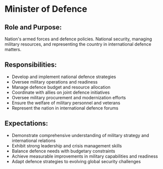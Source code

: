 # Minister of Defence

## Role and Purpose:
Nation's armed forces and defence policies. National security, managing military resources, and representing the country in international defence matters.

## Responsibilities:
- Develop and implement national defence strategies
- Oversee military operations and readiness
- Manage defence budget and resource allocation
- Coordinate with allies on joint defence initiatives
- Oversee military procurement and modernization efforts
- Ensure the welfare of military personnel and veterans
- Represent the nation in international defence forums

## Expectations:
- Demonstrate comprehensive understanding of military strategy and international relations
- Exhibit strong leadership and crisis management skills
- Balance defence needs with budgetary constraints
- Achieve measurable improvements in military capabilities and readiness
- Adapt defence strategies to evolving global security challenges